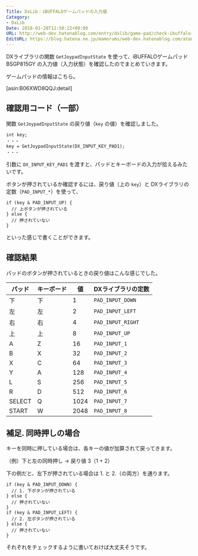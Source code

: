```yaml
---
Title: DxLib：iBUFFALOゲームパッドの入力値
Category:
- DxLib
Date: 2018-01-28T12:50:22+09:00
URL: http://web-dev.hatenablog.com/entry/dxlib/game-pad/check-ibuffalo-bsgp815gy
EditURL: https://blog.hatena.ne.jp/mamorums/web-dev.hatenablog.com/atom/entry/8599973812341525037
---
```


DXライブラリの関数 `GetJoypadInputState` を使って、iBUFFALOゲームパッド BSGP815GY の入力値（入力状態）を確認したのでまとめていきます。


ゲームパッドの情報はこちら。

[asin:B06XWD8QQJ:detail]


## 確認用コード（一部）
関数 `GetJoypadInputState` の戻り値（`key` の値）を確認しました。

```
int key;
・・・
key = GetJoypadInputState(DX_INPUT_KEY_PAD1);
・・・
```

引数に `DX_INPUT_KEY_PAD1` を渡すと、パッドとキーボードの入力が拾えるみたいです。

ボタンが押されているか確認するには、戻り値（上の `key`）と DXライブラリの定数（`PAD_INPUT_*`）を使って、

```
if (key & PAD_INPUT_UP) {
  // 上ボタンが押されている
} else {
  // 押されていない
}
```

といった感じで書くことができます。


## 確認結果
パッドのボタンが押されているときの戻り値はこんな感じでした。

| パッド    | キーボード | 値       | DXライブラリの定数     |
|-----------|-------------|--------|--------------------------|
| 下          | 下             | 1        | `PAD_INPUT_DOWN` |
| 左          | 左             | 2        | `PAD_INPUT_LEFT`   |
| 右          | 右             | 4        | `PAD_INPUT_RIGHT` |
| 上          | 上             | 8        | `PAD_INPUT_UP`      |
| A           | Z              | 16      | `PAD_INPUT_1`        |
| B           | X              | 32      | `PAD_INPUT_2`        |
| X           | C              | 64      | `PAD_INPUT_3`        |
| Y           | A              | 128    | `PAD_INPUT_4`        |
| L           | S               | 256     | `PAD_INPUT_5`       |
| R           | D              | 512     | `PAD_INPUT_6`       |
| SELECT  | Q              | 1024   | `PAD_INPUT_7`       |
| START    | W             | 2048    | `PAD_INPUT_8`      |


## 補足. 同時押しの場合
キーを同時に押している場合は、各キーの値が加算されて戻ってきます。

（例）下と左の同時押し -> 戻り値 3（1 + 2）

下の例だと、左下が押されている場合は 1. と 2.（の両方）を通ります。

```
if (key & PAD_INPUT_DOWN) {
  // 1. 下ボタンが押されている
} else {
  // 押されていない
}
if (key & PAD_INPUT_LEFT) {
  // 2. 左ボタンが押されている
} else {
  // 押されていない
}
```

それぞれをチェックするように書いておけば大丈夫そうです。
